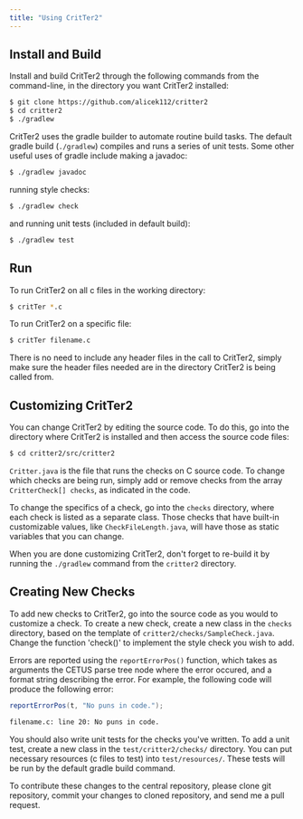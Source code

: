 ```yaml
---
title: "Using CritTer2"
---
```


## Install and Build ##

Install and build CritTer2 through the following commands from the command-line, 
in the directory you want CritTer2 installed:

```bash
$ git clone https://github.com/alicek112/critter2
$ cd critter2
$ ./gradlew
```

CritTer2 uses the gradle builder to automate routine build tasks. The default
gradle build (`./gradlew`) compiles and runs a series of unit tests. Some
other useful uses of gradle include making a javadoc:

```bash
$ ./gradlew javadoc
```

running style checks:

```bash
$ ./gradlew check
```

and running unit tests (included in default build):

```bash
$ ./gradlew test
```

## Run ##

To run CritTer2 on all c files in the working directory:

```bash
$ critTer *.c
```

To run CritTer2 on a specific file:

```bash
$ critTer filename.c
```

There is no need to include any header files in the call to CritTer2, simply
make sure the header files needed are in the directory CritTer2 is being
called from.

## Customizing CritTer2 ##

You can change CritTer2 by editing the source code. To do this, go into the
directory where CritTer2 is installed and then access the source code files:

```bash
$ cd critter2/src/critter2
```

`Critter.java` is the file that runs the checks on C source code. To change
which checks are being run, simply add or remove checks from the array
`CritterCheck[] checks`, as indicated in the code.

To change the specifics of a check, go into the `checks`
directory, where each check is listed as a separate class. Those checks that
have built-in customizable values, like `CheckFileLength.java`, will have
those as static variables that you can change.

When you are done customizing CritTer2, don't forget to re-build it by 
running the `./gradlew` command from the `critter2` directory.

## Creating New Checks ##

To add new checks to CritTer2, go into the source code as you would to 
customize a check. To create a new check, create a new class in the `checks` 
directory, based on the template of `critter2/checks/SampleCheck.java`.
Change the function 'check()' to implement the style check you wish to add. 

Errors are reported using the `reportErrorPos()` function, which takes as
arguments the CETUS parse tree node where the error occured, and a format
string describing the error. For example, the following code will produce
the following error:

```java
reportErrorPos(t, "No puns in code.");
```

```bash
filename.c: line 20: No puns in code.
```

You should also write unit tests for the checks you've written. To add a 
unit test, create a new class in the `test/critter2/checks/` directory.
You can put necessary resources (c files to test) into `test/resources/`.
These tests will be run by the default gradle build command.

To contribute these changes to the central repository, please clone git 
repository, commit your changes to cloned repository, and send me a pull 
request.
